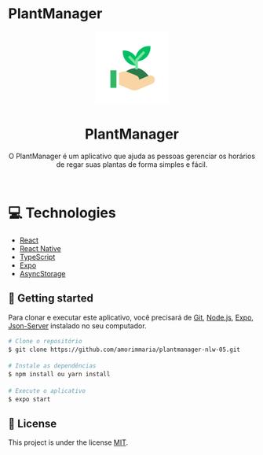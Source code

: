 # PlantManager

<div align="center">
  <img src="assets/icon.png" width="150" />
  <h1>PlantManager</h1>
  <p> O PlantManager é um aplicativo que ajuda as pessoas gerenciar os horários de regar suas plantas de forma simples e fácil. </p>
</div>
<br>

# 💻 Technologies
- [React](https://reactjs.org/)
- [React Native](https://reactnative.dev/)
- [TypeScript](https://www.typescriptlang.org/)
- [Expo](https://expo.io/)
- [AsyncStorage](https://react-native-async-storage.github.io/async-storage/)

## 🚀 Getting started

Para clonar e executar este aplicativo, você precisará de [Git](https://git-scm.com), [Node.js](https://nodejs.org/en/), [Expo](https://expo.io/), [Json-Server](https://github.com/typicode/json-server) instalado no seu computador.

```bash
# Clone o repositório
$ git clone https://github.com/amorimmaria/plantmanager-nlw-05.git

# Instale as dependências
$ npm install ou yarn install

# Execute o aplicativo
$ expo start
```
## 📝 License

This project is under the license [MIT](./LICENSE).
